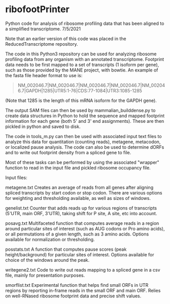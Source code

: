 # ribofootPrinter
Python code for analysis of ribosome profiling data that has been aligned to a simplified transcriptome.
7/5/2021

Note that an earlier version of this code was placed in the ReducedTranscriptome repository.

The code in this Python3 repository can be used for analyzing ribosome profiling data from any organism with an annotated transcriptome. Footprint data needs to be first mapped to a set of transcripts (1 isoform per gene), such as those provided by the MANE project, with bowtie. An example of the fasta file header format to use is: 

>NM_002046.7|NM_002046.7|NM_002046.7|NM_002046.7|NM_002046.7|GAPDH|1285|UTR5:1-76|CDS:77-1084|UTR3:1085-1285

(Note that 1285 is the length of this mRNA isoform for the GAPDH gene).

The output SAM files can then be used by mammalian_builddense.py to create data structures in Python to hold the sequence and mapped footprint information for each gene (both 5' and 3' end assignments). These are then pickled in python and saved to disk. 

The code in tools_m.py can then be used with associated input text files to analyze this data for quantitation (counting reads), metagene, metacodon, or localized pause analysis. The code can also be used to determine dORFs and to write out footprint density from a spliced gene to file. 

Most of these tasks can be performed by using the associated "wrapper" function to read in the input file and pickled ribosome occupancy file.

Input files:

metagene.txt
Creates an average of reads from all genes after aligning spliced transcripts by start codon or stop codon. There are various options for weighting and thresholding available, as well as sizes of windows.

genelist.txt
Counter that adds reads up for various regions of transcripts (5'UTR, main ORF, 3'UTR), taking shift for P site, A site, etc into account.

posavg.txt
Multifaceted function that computes average reads in a region around particular sites of interest (such as AUG codons or Pro amino acids), or all permutations of a given length, such as 3 amino acids. Options available for normalization or thresholding.

posstats.txt
A function that computes pause scores (peak height/background) for particular sites of interest. Options available for choice of the windows around the peak.

writegene2.txt
Code to write out reads mapping to a spliced gene in a csv file, mainly for presentation purposes.

smorflist.txt
Experimental function that helps find small ORFs in UTR regions by reporting in-frame reads in the small ORF and main ORF. Relies on well-RNased ribosome footprint data and precise shift values.



